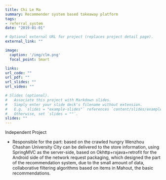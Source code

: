 ```yaml
---
title: Chi Le Ma
summary: Recommender system based takeaway platform
tags:
- referral_system
date: "2019-01-01"

# Optional external URL for project (replaces project detail page).
external_link: ""

image:
  caption: '/img/clm.png'
  focal_point: Smart

links:
url_code: ""
url_pdf: ""
url_slides: ""
url_video: ""

# Slides (optional).
#   Associate this project with Markdown slides.
#   Simply enter your slide deck's filename without extension.
#   E.g. `slides = "example-slides"` references `content/slides/example-slides.md`.
#   Otherwise, set `slides = ""`.
slides: ""
---
```

Independent Project

- Responsible for the part: based on the crawled hungry Wenzhou Chashan University City can be delivered to the store information, using SpringMVC as the server-side, based on
Okhttp+rxjava+retrofit for the Android side of the network request packaging, which designed the part of the recommendation system, due to the small amount of data, collaborative filtering algorithms based on items in Mahout, the basic recommendations.
